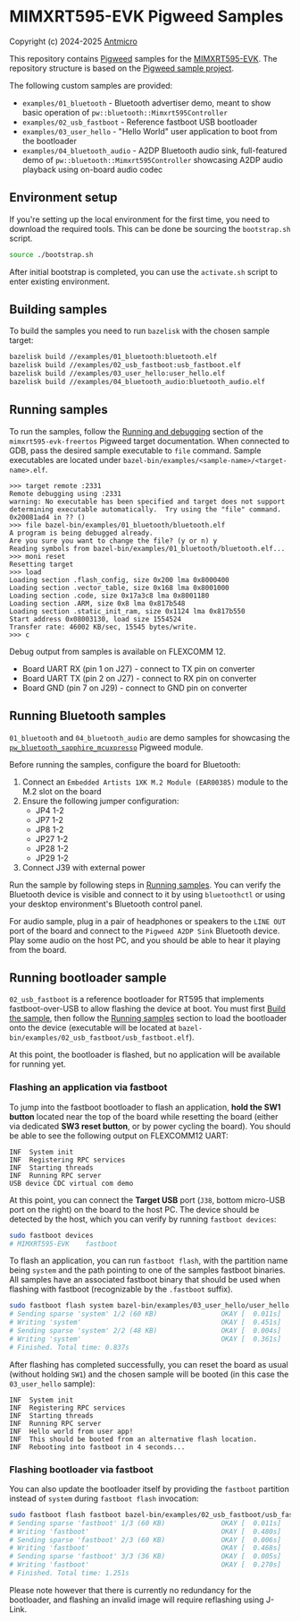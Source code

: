 # MIMXRT595-EVK Pigweed Samples

Copyright (c) 2024-2025 [Antmicro](https://www.antmicro.com)

This repository contains [Pigweed](https://pigweed.dev/) samples for the [MIMXRT595-EVK](https://www.nxp.com/design/design-center/development-boards-and-designs/i-mx-evaluation-and-development-boards/i-mx-rt595-evaluation-kit:MIMXRT595-EVK).
The repository structure is based on the [Pigweed sample project](https://pigweed.dev/examples/).

The following custom samples are provided:
- `examples/01_bluetooth` - Bluetooth advertiser demo, meant to show basic operation of `pw::bluetooth::Mimxrt595Controller`
- `examples/02_usb_fastboot` - Reference fastboot USB bootloader
- `examples/03_user_hello` - "Hello World" user application to boot from the bootloader
- `examples/04_bluetooth_audio` - A2DP Bluetooth audio sink, full-featured demo of `pw::bluetooth::Mimxrt595Controller` showcasing A2DP audio playback using on-board audio codec

## Environment setup

If you're setting up the local environment for the first time, you need to download the required tools. This can be done be sourcing the `bootstrap.sh` script.

```bash
source ./bootstrap.sh
```

After initial bootstrap is completed, you can use the `activate.sh` script to enter existing environment.

## Building samples

To build the samples you need to run `bazelisk` with the chosen sample target:

```bash
bazelisk build //examples/01_bluetooth:bluetooth.elf
bazelisk build //examples/02_usb_fastboot:usb_fastboot.elf
bazelisk build //examples/03_user_hello:user_hello.elf
bazelisk build //examples/04_bluetooth_audio:bluetooth_audio.elf
```

## Running samples

To run the samples, follow the [Running and debugging](https://pigweed.dev/targets/mimxrt595_evk_freertos/target_docs.html#running-and-debugging) section of the `mimxrt595-evk-freertos` Pigweed target documentation.
When connected to GDB, pass the desired sample executable to `file` command.
Sample executables are located under `bazel-bin/examples/<sample-name>/<target-name>.elf`.

```
>>> target remote :2331
Remote debugging using :2331
warning: No executable has been specified and target does not support
determining executable automatically.  Try using the "file" command.
0x20081ad4 in ?? ()
>>> file bazel-bin/examples/01_bluetooth/bluetooth.elf
A program is being debugged already.
Are you sure you want to change the file? (y or n) y
Reading symbols from bazel-bin/examples/01_bluetooth/bluetooth.elf...
>>> moni reset
Resetting target
>>> load
Loading section .flash_config, size 0x200 lma 0x8000400
Loading section .vector_table, size 0x168 lma 0x8001000
Loading section .code, size 0x17a3c8 lma 0x8001180
Loading section .ARM, size 0x8 lma 0x817b548
Loading section .static_init_ram, size 0x1124 lma 0x817b550
Start address 0x08003130, load size 1554524
Transfer rate: 46002 KB/sec, 15545 bytes/write.
>>> c
```

Debug output from samples is available on FLEXCOMM 12.

* Board UART RX (pin 1 on J27) - connect to TX pin on converter
* Board UART TX (pin 2 on J27) - connect to RX pin on converter
* Board GND (pin 7 on J29) - connect to GND pin on converter

## Running Bluetooth samples

`01_bluetooth` and `04_bluetooth_audio` are demo samples for showcasing the [`pw_bluetooth_sapphire_mcuxpresso`](https://github.com/antmicro/pigweed/tree/BT%2BUSB/pw_bluetooth_sapphire_mcuxpresso) Pigweed module.

Before running the samples, configure the board for Bluetooth:

1) Connect an `Embedded Artists 1XK M.2 Module (EAR00385)` module to the M.2 slot on the board
2) Ensure the following jumper configuration:
    * JP4 1-2
    * JP7 1-2
    * JP8 1-2
    * JP27 1-2
    * JP28 1-2
    * JP29 1-2
3) Connect J39 with external power

Run the sample by following steps in [Running samples](#running-samples).
You can verify the Bluetooth device is visible and connect to it by using `bluetoothctl` or using your desktop environment's Bluetooth control panel.

For audio sample, plug in a pair of headphones or speakers to the `LINE OUT` port of the board and connect to the `Pigweed A2DP Sink` Bluetooth device.
Play some audio on the host PC, and you should be able to hear it playing from the board.

## Running bootloader sample

`02_usb_fastboot` is a reference bootloader for RT595 that implements fastboot-over-USB to allow flashing the device at boot.
You must first [Build the sample](#building-samples), then follow the [Running samples](#running-samples) section to load the bootloader onto the device (executable will be located at `bazel-bin/examples/02_usb_fastboot/usb_fastboot.elf`).

At this point, the bootloader is flashed, but no application will be available for running yet.

### Flashing an application via fastboot

To jump into the fastboot bootloader to flash an application, **hold the SW1 button** located near the top of the board while resetting the board (either via dedicated **SW3 reset button**, or by power cycling the board).
You should be able to see the following output on FLEXCOMM12 UART:

```
INF  System init
INF  Registering RPC services
INF  Starting threads
INF  Running RPC server
USB device CDC virtual com demo
```

At this point, you can connect the **Target USB** port (`J38`, bottom micro-USB port on the right) on the board to the host PC.
The device should be detected by the host, which you can verify by running `fastboot devices`:

```bash
sudo fastboot devices
# MIMXRT595-EVK    fastboot
```

To flash an application, you can run `fastboot flash`, with the partition name being `system` and the path pointing to one of the samples fastboot binaries.
All samples have an associated fastboot binary that should be used when flashing with fastboot (recognizable by the `.fastboot` suffix).

```bash
sudo fastboot flash system bazel-bin/examples/03_user_hello/user_hello.fastboot
# Sending sparse 'system' 1/2 (60 KB)                OKAY [  0.011s]
# Writing 'system'                                   OKAY [  0.451s]
# Sending sparse 'system' 2/2 (48 KB)                OKAY [  0.004s]
# Writing 'system'                                   OKAY [  0.361s]
# Finished. Total time: 0.837s
```

After flashing has completed successfully, you can reset the board as usual (without holding `SW1`) and the chosen sample will be booted (in this case the `03_user_hello` sample):

```
INF  System init
INF  Registering RPC services
INF  Starting threads
INF  Running RPC server
INF  Hello world from user app!
INF  This should be booted from an alternative flash location.
INF  Rebooting into fastboot in 4 seconds...
```

### Flashing bootloader via fastboot

You can also update the bootloader itself by providing the `fastboot` partition instead of `system` during `fastboot flash` invocation:

```bash
sudo fastboot flash fastboot bazel-bin/examples/02_usb_fastboot/usb_fastboot.fastboot
# Sending sparse 'fastboot' 1/3 (60 KB)              OKAY [  0.011s]
# Writing 'fastboot'                                 OKAY [  0.480s]
# Sending sparse 'fastboot' 2/3 (60 KB)              OKAY [  0.006s]
# Writing 'fastboot'                                 OKAY [  0.468s]
# Sending sparse 'fastboot' 3/3 (36 KB)              OKAY [  0.005s]
# Writing 'fastboot'                                 OKAY [  0.270s]
# Finished. Total time: 1.251s
```

Please note however that there is currently no redundancy for the bootloader, and flashing an invalid image will require reflashing using J-Link.
